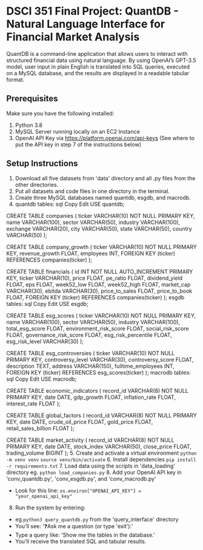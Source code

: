 # DSCI 351 Final Project: QuantDB - Natural Language Interface for Financial Market Analysis

QuantDB is a command-line application that allows users to interact with structured financial data using natural language. By using OpenAI’s GPT-3.5 model, user input in plain English is translated into SQL queries, executed on a MySQL database, and the results are displayed in a readable tabular format.

## Prerequisites
Make sure you have the following installed:
1. Python 3.8
2. MySQL Server running locally on an EC2 Instance
3. OpenAI API Key via https://platform.openai.com/api-keys (See where to put the API key in step 7 of the instructions below)

## Setup Instructions
1. Download all five datasets from 'data' directory and all .py files from the other directories.
2. Put all datasets and code files in one directory in the terminal.
3. Create three MySQL databases named quantdb, esgdb, and macrodb.
4. quantdb tables:
sql
Copy
Edit
USE quantdb;

CREATE TABLE companies (
  ticker VARCHAR(10) NOT NULL PRIMARY KEY,
  name VARCHAR(100),
  sector VARCHAR(50),
  industry VARCHAR(100),
  exchange VARCHAR(20),
  city VARCHAR(50),
  state VARCHAR(50),
  country VARCHAR(50)
);

CREATE TABLE company_growth (
  ticker VARCHAR(10) NOT NULL PRIMARY KEY,
  revenue_growth FLOAT,
  employees INT,
  FOREIGN KEY (ticker) REFERENCES companies(ticker)
);

CREATE TABLE financials (
  id INT NOT NULL AUTO_INCREMENT PRIMARY KEY,
  ticker VARCHAR(10),
  price FLOAT,
  pe_ratio FLOAT,
  dividend_yield FLOAT,
  eps FLOAT,
  week52_low FLOAT,
  week52_high FLOAT,
  market_cap VARCHAR(30),
  ebitda VARCHAR(30),
  price_to_sales FLOAT,
  price_to_book FLOAT,
  FOREIGN KEY (ticker) REFERENCES companies(ticker)
);
esgdb tables:
sql
Copy
Edit
USE esgdb;

CREATE TABLE esg_scores (
  ticker VARCHAR(10) NOT NULL PRIMARY KEY,
  name VARCHAR(100),
  sector VARCHAR(50),
  industry VARCHAR(100),
  total_esg_score FLOAT,
  environment_risk_score FLOAT,
  social_risk_score FLOAT,
  governance_risk_score FLOAT,
  esg_risk_percentile FLOAT,
  esg_risk_level VARCHAR(30)
);

CREATE TABLE esg_controversies (
  ticker VARCHAR(10) NOT NULL PRIMARY KEY,
  controversy_level VARCHAR(30),
  controversy_score FLOAT,
  description TEXT,
  address VARCHAR(150),
  fulltime_employees INT,
  FOREIGN KEY (ticker) REFERENCES esg_scores(ticker)
);
macrodb tables:
sql
Copy
Edit
USE macrodb;

CREATE TABLE economic_indicators (
  record_id VARCHAR(8) NOT NULL PRIMARY KEY,
  date DATE,
  gdp_growth FLOAT,
  inflation_rate FLOAT,
  interest_rate FLOAT
);

CREATE TABLE global_factors (
  record_id VARCHAR(8) NOT NULL PRIMARY KEY,
  date DATE,
  crude_oil_price FLOAT,
  gold_price FLOAT,
  retail_sales_billion FLOAT
);

CREATE TABLE market_activity (
  record_id VARCHAR(8) NOT NULL PRIMARY KEY,
  date DATE,
  stock_index VARCHAR(50),
  close_price FLOAT,
  trading_volume BIGINT
);
5. Create and activate a virtual environment
`python -m venv venv`
`source venv/bin/activate`
6. Install dependencies
`pip install -r requirements.txt`
7. Load data using the scripts in 'data_loading' directory
eg. `python load_companies.py`
8. Add your OpenAI API key in 'conv_quantdb.py', 'conv_esgdb.py', and 'conv_macrodb.py'
- Look for this line: `os.environ["OPENAI_API_KEY"] = "your_openai_api_key"`
8. Run the system by entering:
- eg.`python3 query_quantdb.py` from the 'query_interface' directory
- You'll see: '❓Ask me a question (or type 'exit'):'
- Type a query like: 'Show me the tables in the database.'
- You'll receive the translated SQL and tabular results.
